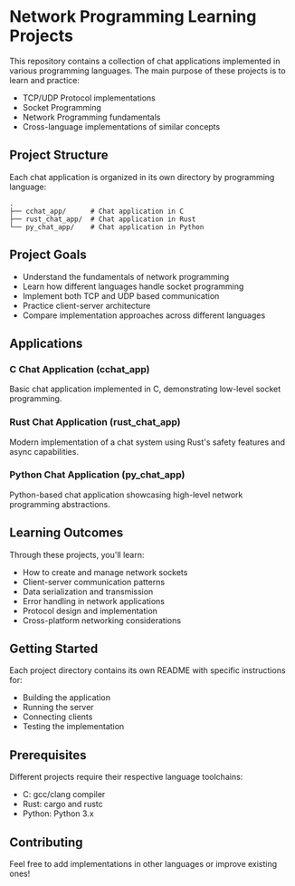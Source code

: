 # Network Programming Learning Projects

This repository contains a collection of chat applications implemented in various programming languages. The main purpose of these projects is to learn and practice:

- TCP/UDP Protocol implementations
- Socket Programming
- Network Programming fundamentals
- Cross-language implementations of similar concepts

## Project Structure

Each chat application is organized in its own directory by programming language:

```
.
├── cchat_app/      # Chat application in C
├── rust_chat_app/  # Chat application in Rust
└── py_chat_app/    # Chat application in Python
```

## Project Goals

- Understand the fundamentals of network programming
- Learn how different languages handle socket programming
- Implement both TCP and UDP based communication
- Practice client-server architecture
- Compare implementation approaches across different languages

## Applications

### C Chat Application (cchat_app)
Basic chat application implemented in C, demonstrating low-level socket programming.

### Rust Chat Application (rust_chat_app)
Modern implementation of a chat system using Rust's safety features and async capabilities.

### Python Chat Application (py_chat_app)
Python-based chat application showcasing high-level network programming abstractions.

## Learning Outcomes

Through these projects, you'll learn:
- How to create and manage network sockets
- Client-server communication patterns
- Data serialization and transmission
- Error handling in network applications
- Protocol design and implementation
- Cross-platform networking considerations

## Getting Started

Each project directory contains its own README with specific instructions for:
- Building the application
- Running the server
- Connecting clients
- Testing the implementation

## Prerequisites

Different projects require their respective language toolchains:
- C: gcc/clang compiler
- Rust: cargo and rustc
- Python: Python 3.x

## Contributing

Feel free to add implementations in other languages or improve existing ones!

